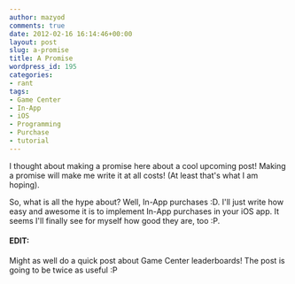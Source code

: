 ```yaml
---
author: mazyod
comments: true
date: 2012-02-16 16:14:46+00:00
layout: post
slug: a-promise
title: A Promise
wordpress_id: 195
categories:
- rant
tags:
- Game Center
- In-App
- iOS
- Programming
- Purchase
- tutorial
---
```


I thought about making a promise here about a cool upcoming post! Making a promise will make me write it at all costs! (At least that's what I am hoping).

So, what is all the hype about? Well, In-App purchases :D. I'll just write how easy and awesome it is to implement In-App purchases in your iOS app. It seems I'll finally see for myself how good they are, too :P.


#### EDIT:


Might as well do a quick post about Game Center leaderboards! The post is going to be twice as useful :P
